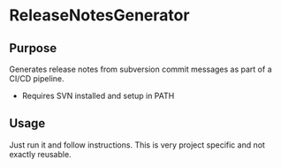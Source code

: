 # ReleaseNotesGenerator
## Purpose
Generates release notes from subversion commit messages as part of a CI/CD pipeline.
* Requires SVN installed and setup in PATH

## Usage
Just run it and follow instructions.
This is very project specific and not exactly reusable.

